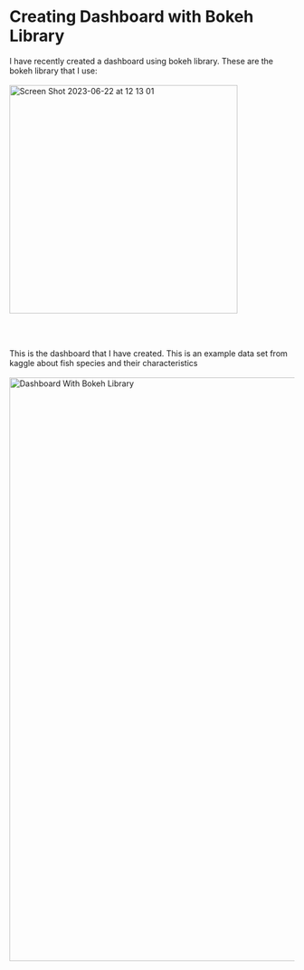 # Creating Dashboard with Bokeh Library

I have recently created a dashboard using bokeh library. These are the bokeh library that I use:
<br />
<br />
<img width="403" alt="Screen Shot 2023-06-22 at 12 13 01" src="https://github.com/Jeremyanthony04/Creating-Dashboard-with-Bokeh-Library/assets/102398975/1aafc827-ea2b-43f4-92c4-66e7f1ca3f3f">

<br />
<br />

This is the dashboard that I have created. This is an example data set from kaggle about fish species and their characteristics
<br />
<br />
<img width="1030" alt="Dashboard With Bokeh Library" src="https://github.com/Jeremyanthony04/Creating-Dashboard-with-Bokeh-Library/assets/102398975/55cb3830-cf65-4e0e-a9e3-1130261ffce4">
